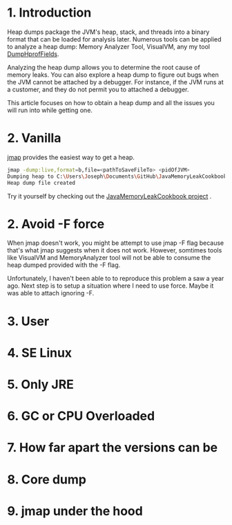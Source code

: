 # 1. Introduction
Heap dumps package the JVM's heap, stack, and threads into a binary format that can be loaded for analysis later.
Numerous tools can be applied to analyze a heap dump: Memory Analyzer Tool, VisualVM, any my tool [DumpHprofFields](https://github.com/josephmate/DumpHprofFields).

Analyzing the heap dump allows you to determine the root cause of memory leaks.
You can also explore a heap dump to figure out bugs when the JVM cannot be attached by a debugger.
For instance, if the JVM runs at a customer, and they do not permit you to attached a debugger.

This article focuses on how to obtain a heap dump and all the issues you will run into while getting one.

# 2. Vanilla
[jmap](https://docs.oracle.com/javase/7/docs/technotes/tools/share/jmap.html) provides the easiest way to get a heap.

```bash
jmap -dump:live,format=b,file=<pathToSaveFileTo> <pidOfJVM>
Dumping heap to C:\Users\Joseph\Documents\GitHub\JavaMemoryLeakCookbook\01-get-heap-dump\heap.dump.windows.hprof ...
Heap dump file created
```

Try it yourself by checking out the
[JavaMemoryLeakCookbook project](https://github.com/josephmate/JavaMemoryLeakCookbook)
.

# 2. Avoid -F force 
When jmap doesn't work, you might be attempt to use jmap -F flag because that's what jmap suggests when it does not work. However, somtimes tools like VisualVM and MemoryAnalyzer tool will not be able to consume the heap dumped provided with the -F flag.

Unfortunately, I haven't been able to to reproduce this problem a saw a year ago. Next step is to setup a situation where I need to use force. Maybe it was able to attach ignoring -F.

# 3. User
# 4. SE Linux
# 5. Only JRE
# 6. GC or CPU Overloaded
# 7. How far apart the versions can be
# 8. Core dump
# 9. jmap under the hood

